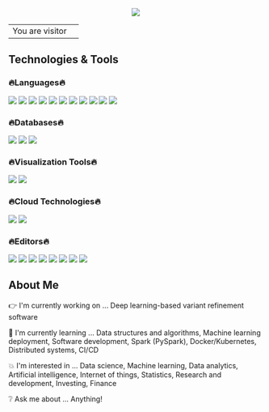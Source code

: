 <p align="center">
  <img src="https://user-images.githubusercontent.com/45563371/113604647-24a58000-9678-11eb-9bb9-4877d8f1674a.gif" />
</p>

<table>
  <tr>
    <td>You are visitor</td>
    <td><img src="https://profile-counter.glitch.me/denistanjingyu/count.svg" alt="" /></td>
  </tr>
</table>

## Technologies & Tools

### :fire:Languages:fire:
![](https://img.shields.io/badge/Python-informational?style=plastic&logo=Python&logoColor=white&color=teal)
![](https://img.shields.io/badge/R-informational?style=plastic&logo=R&logoColor=white&color=teal)
![](https://img.shields.io/badge/SQL-informational?style=plastic&logo=MySQL&logoColor=white&color=teal)
![](https://img.shields.io/badge/Scala-informational?style=plastic&logo=Scala&logoColor=white&color=teal)
![](https://img.shields.io/badge/C-informational?style=plastic&logo=C&logoColor=white&color=teal)
![](https://img.shields.io/badge/C++-informational?style=plastic&logo=c%2B%2B&logoColor=white&color=teal)
![](https://img.shields.io/badge/Octave-informational?style=plastic&logo=Octave&logoColor=white&color=teal)
![](https://img.shields.io/badge/MATLAB-informational?style=plastic&logo=Octave&logoColor=white&color=teal)
![](https://img.shields.io/badge/HTML-informational?style=plastic&logo=HTML5&logoColor=white&color=teal)
![](https://img.shields.io/badge/CSS-informational?style=plastic&logo=CSS3&logoColor=white&color=teal)
![](https://img.shields.io/badge/JavaScript-informational?style=plastic&logo=JavaScript&logoColor=white&color=teal)

### :fire:Databases:fire:
![](https://img.shields.io/badge/MySQL-informational?style=plastic&logo=MySQL&logoColor=white&color=teal)
![](https://img.shields.io/badge/MongoDB-informational?style=plastic&logo=MongoDB&logoColor=white&color=teal)
![](https://img.shields.io/badge/Microsoft_Access-informational?style=plastic&logo=Microsoft-Access&logoColor=white&color=teal)

### :fire:Visualization Tools:fire:
![](https://img.shields.io/badge/Tableau-informational?style=plastic&logo=Tableau&logoColor=white&color=teal)
![](https://img.shields.io/badge/Power_BI-informational?style=plastic&logo=Power-BI&logoColor=white&color=teal)

### :fire:Cloud Technologies:fire:
![](https://img.shields.io/badge/Amazon_Web_Services-informational?style=plastic&logo=Amazon-AWS&logoColor=white&color=teal)
![](https://img.shields.io/badge/Huawei_Cloud-informational?style=plastic&logo=Huawei&logoColor=white&color=teal)

### :fire:Editors:fire:
![](https://img.shields.io/badge/PyCharm-informational?style=plastic&logo=PyCharm&logoColor=white&color=teal)
![](https://img.shields.io/badge/Spyder-informational?style=plastic&logo=Spyder-IDE&logoColor=white&color=teal)
![](https://img.shields.io/badge/RStudio-informational?style=plastic&logo=RStudio&logoColor=white&color=teal)
![](https://img.shields.io/badge/Visual_Studio-informational?style=plastic&logo=Visual-Studio&logoColor=white&color=teal)
![](https://img.shields.io/badge/Visual_Studio_Code-informational?style=plastic&logo=Visual-Studio-Code&logoColor=white&color=teal)
![](https://img.shields.io/badge/IntelliJ_IDEA-informational?style=plastic&logo=IntelliJ-IDEA&logoColor=white&color=teal)
![](https://img.shields.io/badge/Atom-informational?style=plastic&logo=Atom&logoColor=white&color=teal)
![](https://img.shields.io/badge/Sublime_Text-informational?style=plastic&logo=Sublime-Text&logoColor=white&color=teal)

## About Me

:point_right: I'm currently working on ... Deep learning-based variant refinement software 

:information_desk_person: I'm currently learning ... Data structures and algorithms, Machine learning deployment, Software development, Spark (PySpark), Docker/Kubernetes, Distributed systems, CI/CD

:boom: I'm interested in ... Data science, Machine learning, Data analytics, Artificial intelligence, Internet of things, Statistics, Research and development, Investing, Finance

:grey_question: Ask me about ... Anything!
